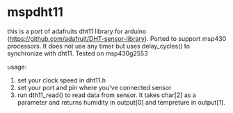 # mspdht11
this is a port of adafruits dht11 library for arduino (https://github.com/adafruit/DHT-sensor-library).
Ported to support msp430 processors. It does not use any timer but uses delay_cycles() to synchronize with dht11.
Tested on msp430g2553

usage:
1. set your clock speed in dht11.h
2. set your port and pin where you've connected sensor
3. run dth11_read() to read data from sensor. It takes char[2] as a parameter and returns humidity in output[0] and tempreture in output[1].

